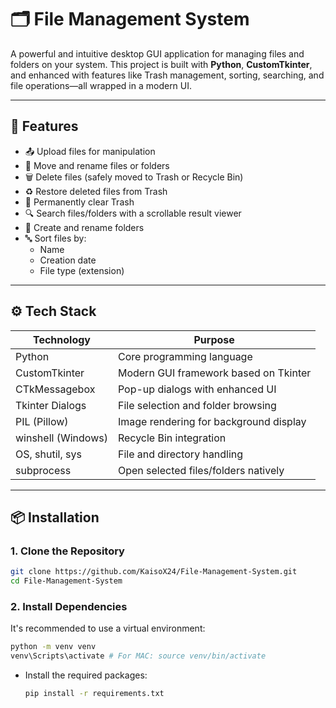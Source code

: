 # 🗂️ File Management System

A powerful and intuitive desktop GUI application for managing files and folders on your system. This project is built with **Python**, **CustomTkinter**, and enhanced with features like Trash management, sorting, searching, and file operations—all wrapped in a modern UI.

---

## 📌 Features

- 📤 Upload files for manipulation
- 🔄 Move and rename files or folders
- 🗑️ Delete files (safely moved to Trash or Recycle Bin)
- ♻️ Restore deleted files from Trash
- 🚮 Permanently clear Trash
- 🔍 Search files/folders with a scrollable result viewer
- 📂 Create and rename folders
- 🔤 Sort files by:
  - Name
  - Creation date
  - File type (extension)

---

## ⚙️ Tech Stack

| **Technology**     | **Purpose**                                      |
|--------------------|--------------------------------------------------|
| Python             | Core programming language                        |
| CustomTkinter      | Modern GUI framework based on Tkinter            |
| CTkMessagebox      | Pop-up dialogs with enhanced UI                  |
| Tkinter Dialogs    | File selection and folder browsing               |
| PIL (Pillow)       | Image rendering for background display           |
| winshell (Windows) | Recycle Bin integration                          |
| OS, shutil, sys    | File and directory handling                      |
| subprocess         | Open selected files/folders natively             |

---

## 📦 Installation

### 1. Clone the Repository

```bash
git clone https://github.com/KaisoX24/File-Management-System.git
cd File-Management-System
```
### 2. Install Dependencies
It's recommended to use a virtual environment:

```bash
python -m venv venv
venv\Scripts\activate # For MAC: source venv/bin/activate
```
- Install the required packages:
  ```bash
  pip install -r requirements.txt
